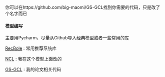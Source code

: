 你可以在https://github.com/big-maomi/GS-GCL找到你需要的代码，只是改了个名字而已

#### 模型编写

主要用Pycharm，尽量从Github导入经典模型或者一些常用的库

[RecBole](https://recbole.io/) : 常用推荐系统库

[NCL](https://github.com/RUCAIBox/NCL) : 我在这个模型上面改的

[GS-GCL](https://github.com/big-maomi/GS-GCL) :  我的论文相关代码